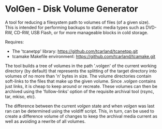 VolGen - Disk Volume Generator
===============================

A tool for reducing a filesystem path to volumes of files (of a given size).
This is intended for performing backups to static media types such as
DVD-RW, CD-RW, USB Flash, or for more manageable blocks in cold storage.

  Requires:
   * The 'tcanetpp' library:  https://github.com/tcarland/tcanetpp.git
   * tcamake Makefile environment: https://github.com/tcarland/tcamake.git

The tool builds a tree of volumes in the path '.volgen' of the current working
directory (by default) that represents the splitting of the target directory
into volumes of no more than 'n' bytes in size. The volume directories contain
soft-links to the files that make up the given volume. Since *.volgen* contains
just links, it is cheap to keep around or recreate. These volumes can then be
archived using the 'follow-links' option of the requisite archival tool
(rsync, tar, mkiso, etc).

The difference between the current *volgen* state and when *volgen* was last
ran can be determined using the voldiff script.  This, in turn, can be used to
create a difference volume of changes to keep the archival media current as
well as avoiding a rewrite of all volumes.
